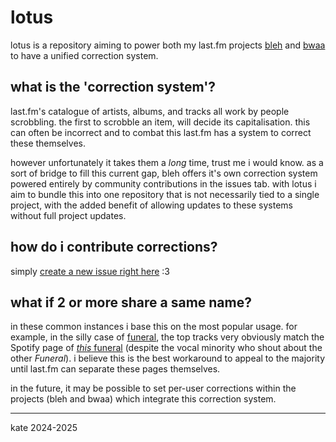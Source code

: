 # lotus

lotus is a repository aiming to power both my last.fm projects [bleh](https://cutensilly.org/bleh/fm) and [bwaa](https://cutensilly.org/bwaa/fm) to have a unified correction system.

## what is the 'correction system'?

last.fm's catalogue of artists, albums, and tracks all work by people scrobbling. the first to scrobble an item, will decide its capitalisation. this can often be incorrect and to combat this last.fm has a system to correct these themselves.

however unfortunately it takes them a *long* time, trust me i would know. as a sort of bridge to fill this current gap, bleh offers it's own correction system powered entirely by community contributions in the issues tab. with lotus i aim to bundle this into one repository that is not necessarily tied to a single project, with the added benefit of allowing updates to these systems without full project updates.

## how do i contribute corrections?

simply [create a new issue right here](https://github.com/katelyynn/lotus/issues/new/choose) :3

## what if 2 or more share a same name?

in these common instances i base this on the most popular usage. for example, in the silly case of [funeral](https://www.last.fm/music/Funeral), the top tracks very obviously match the Spotify page of [*this* funeral](https://open.spotify.com/artist/3f0Mhz0oXmnsnehuEGTrfd?si=LpV8APuLRmClhZ5A98JPQQ) (despite the vocal minority who shout about the other *Funeral*). i believe this is the best workaround to appeal to the majority until last.fm can separate these pages themselves.

in the future, it may be possible to set per-user corrections within the projects (bleh and bwaa) which integrate this correction system.

---

kate 2024-2025